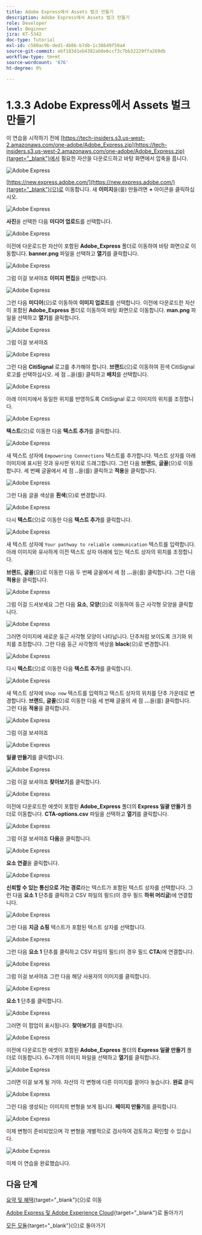 ```yaml
---
title: Adobe Express에서 Assets 벌크 만들기
description: Adobe Express에서 Assets 벌크 만들기
role: Developer
level: Beginner
jira: KT-5342
doc-type: Tutorial
exl-id: c580ac9b-ded1-4b86-b7db-1c38649f50a4
source-git-commit: ebf183d1eb4382ab0e6ccf3c7bb32229ffa269db
workflow-type: tm+mt
source-wordcount: '676'
ht-degree: 0%

---
```


# 1.3.3 Adobe Express에서 Assets 벌크 만들기

이 연습을 시작하기 전에 [https://tech-insiders.s3.us-west-2.amazonaws.com/one-adobe/Adobe_Express.zip](https://tech-insiders.s3.us-west-2.amazonaws.com/one-adobe/Adobe_Express.zip){target="_blank"}에서 필요한 자산을 다운로드하고 바탕 화면에서 압축을 풉니다.

![Adobe Express](./images/expressassets.png)

[https://new.express.adobe.com/](https://new.express.adobe.com/){target="_blank"}(으)로 이동합니다. 새 **이미지**&#x200B;을(를) 만들려면 **+** 아이콘을 클릭하십시오.

![Adobe Express](./images/expressbc0.png)

**사진**&#x200B;을 선택한 다음 **미디어 업로드**&#x200B;를 선택합니다.

![Adobe Express](./images/expressbc1.png)

이전에 다운로드한 자산이 포함된 **Adobe_Express** 폴더로 이동하여 바탕 화면으로 이동합니다. **banner.png** 파일을 선택하고 **열기**&#x200B;를 클릭합니다.

![Adobe Express](./images/expressbc2.png)

그럼 이걸 보셔야죠 **이미지 편집**&#x200B;을 선택합니다.

![Adobe Express](./images/expressbc3.png)

그런 다음 **미디어**(으)로 이동하여 **이미지 업로드**&#x200B;를 선택합니다. 이전에 다운로드한 자산이 포함된 **Adobe_Express** 폴더로 이동하여 바탕 화면으로 이동합니다. **man.png** 파일을 선택하고 **열기**&#x200B;를 클릭합니다.

![Adobe Express](./images/expressbc4.png)

그럼 이걸 보셔야죠

![Adobe Express](./images/expressbc5.png)

그런 다음 **CitiSignal** 로고를 추가해야 합니다. **브랜드**(으)로 이동하여 흰색 CitiSignal 로고를 선택하십시오. 세 점 **..**&#x200B;을(를) 클릭하고 **배치**&#x200B;를 선택합니다.

![Adobe Express](./images/expressbc6.png)

아래 이미지에서 동일한 위치를 반영하도록 CitiSignal 로고 이미지의 위치를 조정합니다.

![Adobe Express](./images/expressbc7.png)

**텍스트**(으)로 이동한 다음 **텍스트 추가**&#x200B;를 클릭합니다.

![Adobe Express](./images/expressbc7a.png)

새 텍스트 상자에 `Empowering Connections` 텍스트를 추가합니다. 텍스트 상자를 아래 이미지에 표시된 것과 유사한 위치로 드래그합니다. 그런 다음 **브랜드**, **글꼴**(으)로 이동합니다. 세 번째 글꼴에서 세 점 **..**&#x200B;을(를) 클릭하고 **적용**&#x200B;을 클릭합니다.

![Adobe Express](./images/expressbc8.png)

그런 다음 글꼴 색상을 **흰색**(으)로 변경합니다.

![Adobe Express](./images/expressbc9.png)

다시 **텍스트**(으)로 이동한 다음 **텍스트 추가**&#x200B;를 클릭합니다.

![Adobe Express](./images/expressbc10.png)

새 텍스트 상자에 `Your pathway to reliable communication` 텍스트를 입력합니다. 아래 이미지와 유사하게 이전 텍스트 상자 아래에 있는 텍스트 상자의 위치를 조정합니다.

**브랜드**, **글꼴**(으)로 이동한 다음 두 번째 글꼴에서 세 점 **...**&#x200B;을(를) 클릭합니다. 그런 다음 **적용**&#x200B;을 클릭합니다.

![Adobe Express](./images/expressbc12.png)

그럼 이걸 드셔보세요 그런 다음 **요소**, **모양**(으)로 이동하여 둥근 사각형 모양을 클릭합니다.

![Adobe Express](./images/expressbc13.png)

그러면 이미지에 새로운 둥근 사각형 모양이 나타납니다. 단추처럼 보이도록 크기와 위치를 조정합니다. 그런 다음 둥근 사각형의 색상을 **black**(으)로 변경합니다.

![Adobe Express](./images/expressbc14.png)

다시 **텍스트**(으)로 이동한 다음 **텍스트 추가**&#x200B;를 클릭합니다.

![Adobe Express](./images/expressbc15.png)

새 텍스트 상자에 `Shop now` 텍스트를 입력하고 텍스트 상자의 위치를 단추 가운데로 변경합니다. **브랜드**, **글꼴**(으)로 이동한 다음 세 번째 글꼴의 세 점 **...**&#x200B;을(를) 클릭합니다. 그런 다음 **적용**&#x200B;을 클릭합니다.

![Adobe Express](./images/expressbc16.png)

그럼 이걸 보셔야죠

![Adobe Express](./images/expressbc17.png)

**일괄 만들기**&#x200B;를 클릭합니다.

![Adobe Express](./images/expressbc18.png)

그럼 이걸 보셔야죠 **찾아보기**&#x200B;를 클릭합니다.

![Adobe Express](./images/expressbc19.png)

이전에 다운로드한 에셋이 포함된 **Adobe_Express** 폴더의 **Express 일괄 만들기** 폴더로 이동합니다. **CTA-options.csv** 파일을 선택하고 **열기**&#x200B;를 클릭합니다.

![Adobe Express](./images/expressbc20.png)

그럼 이걸 보셔야죠 **다음**&#x200B;을 클릭합니다.

![Adobe Express](./images/expressbc21.png)

**요소 연결**&#x200B;을 클릭합니다.

![Adobe Express](./images/expressbc22.png)

**신뢰할 수 있는 통신으로 가는 경로**&#x200B;라는 텍스트가 포함된 텍스트 상자를 선택합니다. 그런 다음 **요소 1** 단추를 클릭하고 CSV 파일의 필드(이 경우 필드 **하위 머리글**)에 연결합니다.

![Adobe Express](./images/expressbc23.png)

그런 다음 **지금 쇼핑** 텍스트가 포함된 텍스트 상자를 선택합니다.

![Adobe Express](./images/expressbc24.png)

그런 다음 **요소 1** 단추를 클릭하고 CSV 파일의 필드(이 경우 필드 **CTA**)에 연결합니다.

![Adobe Express](./images/expressbc25.png)

그럼 이걸 보셔야죠 그런 다음 해당 사용자의 이미지를 클릭합니다.

![Adobe Express](./images/expressbc26.png)

**요소 1** 단추를 클릭합니다.

![Adobe Express](./images/expressbc27.png)

그러면 이 팝업이 표시됩니다. **찾아보기**&#x200B;를 클릭합니다.

![Adobe Express](./images/expressbc28.png)

이전에 다운로드한 에셋이 포함된 **Adobe_Express** 폴더의 **Express 일괄 만들기** 폴더로 이동합니다. 6~7개의 이미지 파일을 선택하고 **열기**&#x200B;를 클릭합니다.

![Adobe Express](./images/expressbc29.png)

그러면 이걸 보게 될 거야. 자산의 각 변형에 다른 이미지를 끌어다 놓습니다. **완료** 클릭

![Adobe Express](./images/expressbc31.png)

그런 다음 생성되는 이미지의 변형을 보게 됩니다. **페이지 만들기**&#x200B;를 클릭합니다.

![Adobe Express](./images/expressbc32.png)

이제 변형이 준비되었으며 각 변형을 개별적으로 검사하여 검토하고 확인할 수 있습니다.

![Adobe Express](./images/expressbc33.png)

이제 이 연습을 완료했습니다.

## 다음 단계

[요약 및 혜택](./summary.md){target="_blank"}(으)로 이동

[Adobe Express 및 Adobe Experience Cloud](./express.md){target="_blank"}로 돌아가기

[모든 모듈](./../../../overview.md){target="_blank"}(으)로 돌아가기